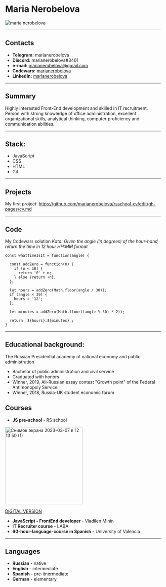 # Maria Nerobelova

![maria nerobelova](https://user-images.githubusercontent.com/119874475/223378430-c02644f5-3fbe-44fb-81bc-2e4066ad1d47.jpg)

*********** 

## Contacts
 
 * **Telegram:** marianerobelova
 * **Discord:** marianerobelova#3401
 * **e-mail:** marianerobelova@gmail.com
 * **Codewars:** [marianerobelova](https://www.codewars.com/users/marianerobelova)
 * **LinkedIn:** [marianerobelova](https://www.linkedin.com/in/marianerobelova/)
 
***********
 
## Summary
Highly interested Front-End development and skilled in IT recruitment. Person with strong knowledge of office administration, excellent organizational skills, analytical thinking, computer proficiency and communication abilities. 
 
*********** 

## Stack: 
* JavaScript 
* CSS
* HTML
* Git

***********

## Projects

My first project: https://github.com/marianerobelova/rsschool-cv/edit/gh-pages/cv.md

***********

## Code
My Codewars solution
*Kata: Given the angle (in degrees) of the hour-hand, return the time in 12 hour HH:MM format*

```
const whatTimeIsIt = function(angle) {

  const addZero = function(n) {
    if (n < 10) {
      return '0' + n;
    } else {return +n};
  };
  
  let hours = addZero(Math.floor(angle / 30));
  if (angle < 30) {
    hours = '12';
  };
  
  let minutes = addZero(Math.floor((angle % 30) * 2));
  
  return `${hours}:${minutes}`;
}
```

 
***********

## Educational background:

The Russian Presidential academy of national economy and public administration

* Bachelor of public administration and civil service
* Graduated with honors
* Winner, 2019, All-Russian essay contest "Growth point" of the Federal Antimonopoly Service
* Winner, 2018, Russia-UK student economic forum

## Courses

* **JS pre-school** - RS school
<img width="250" alt="Снимок экрана 2023-03-07 в 12 13 50 (1)" src="https://user-images.githubusercontent.com/119874475/223378261-e4da86af-b8e1-4c79-8aa3-b44e54df51fb.png">


[DIGITAL VERSION](https://app.rs.school/certificate/fqky6sib)

* **JavaScript - FrontEnd developer** - Vladilen Minin
* **IT Recruiter course** - LABA
* **60-hour-language-course in Spanish** - University of Valencia

***********

## Languages

* **Russian** - native 
* **English** - intermediate
* **Spanish** - pre-itnermediate
* **German** - elementary
